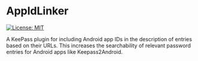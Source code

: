 # AppIdLinker
[![License: MIT](https://img.shields.io/badge/License-MIT-yellow.svg)](https://opensource.org/licenses/MIT)

A KeePass plugin for including Android app IDs in the description of entries based on their URLs. This increases the searchability of relevant password entries for Android apps like Keepass2Android.
